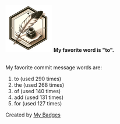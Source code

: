 <img src="https://github.com/my-badges/my-badges/blob/master/badges/favorite-word/favorite-word.png?raw=true" alt="My favorite word is &quot;to&quot;." title="My favorite word is &quot;to&quot;." width="128">
<strong>My favorite word is &quot;to&quot;.</strong>
<br><br>

My favorite commit message words are:

1. to (used 290 times)
2. the (used 268 times)
3. of (used 140 times)
4. add (used 131 times)
5. for (used 127 times)


Created by <a href="https://github.com/my-badges/my-badges">My Badges</a>